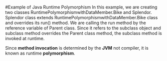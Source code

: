 
#Example of Java Runtime Polymorphism
In this example, we are creating two classes RuntimePolymorphismwithDataMember.Bike and Splendor. Splendor class extends RuntimePolymorphismwithDataMember.Bike class and overrides its run() method. We are calling the run method by the reference variable of Parent class. Since it refers to the subclass object and subclass method overrides the Parent class method, the subclass method is invoked at runtime.

Since **method invocation** is determined by the **JVM** not compiler, it is known as runtime **polymorphism**.